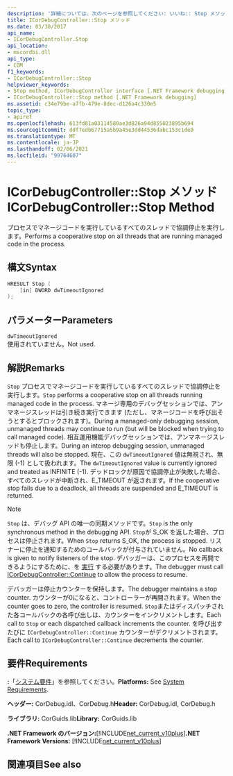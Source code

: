 ```yaml
---
description: '詳細については、次のページを参照してください: いいね:: Stop メソッド'
title: ICorDebugController::Stop メソッド
ms.date: 03/30/2017
api_name:
- ICorDebugController.Stop
api_location:
- mscordbi.dll
api_type:
- COM
f1_keywords:
- ICorDebugController::Stop
helpviewer_keywords:
- Stop method, ICorDebugController interface [.NET Framework debugging]
- ICorDebugController::Stop method [.NET Framework debugging]
ms.assetid: c34e79be-a7fb-479e-8dec-d126a4c330e5
topic_type:
- apiref
ms.openlocfilehash: 613fd81a03114580ae3d826a94d855023895b694
ms.sourcegitcommit: ddf7edb67715a5b9a45e3dd44536dabc153c1de0
ms.translationtype: MT
ms.contentlocale: ja-JP
ms.lasthandoff: 02/06/2021
ms.locfileid: "99764607"
---
```

# <a name="icordebugcontrollerstop-method"></a><span data-ttu-id="9252b-103">ICorDebugController::Stop メソッド</span><span class="sxs-lookup"><span data-stu-id="9252b-103">ICorDebugController::Stop Method</span></span>

<span data-ttu-id="9252b-104">プロセスでマネージコードを実行しているすべてのスレッドで協調停止を実行します。</span><span class="sxs-lookup"><span data-stu-id="9252b-104">Performs a cooperative stop on all threads that are running managed code in the process.</span></span>  
  
## <a name="syntax"></a><span data-ttu-id="9252b-105">構文</span><span class="sxs-lookup"><span data-stu-id="9252b-105">Syntax</span></span>  
  
```cpp  
HRESULT Stop (  
    [in] DWORD dwTimeoutIgnored  
);  
```  
  
## <a name="parameters"></a><span data-ttu-id="9252b-106">パラメーター</span><span class="sxs-lookup"><span data-stu-id="9252b-106">Parameters</span></span>  

 `dwTimeoutIgnored`  
 <span data-ttu-id="9252b-107">使用されていません。</span><span class="sxs-lookup"><span data-stu-id="9252b-107">Not used.</span></span>  
  
## <a name="remarks"></a><span data-ttu-id="9252b-108">解説</span><span class="sxs-lookup"><span data-stu-id="9252b-108">Remarks</span></span>  

 <span data-ttu-id="9252b-109">`Stop` プロセスでマネージコードを実行しているすべてのスレッドで協調停止を実行します。</span><span class="sxs-lookup"><span data-stu-id="9252b-109">`Stop` performs a cooperative stop on all threads running managed code in the process.</span></span> <span data-ttu-id="9252b-110">マネージ専用のデバッグセッションでは、アンマネージスレッドは引き続き実行できます (ただし、マネージコードを呼び出そうとするとブロックされます)。</span><span class="sxs-lookup"><span data-stu-id="9252b-110">During a managed-only debugging session, unmanaged threads may continue to run (but will be blocked when trying to call managed code).</span></span> <span data-ttu-id="9252b-111">相互運用機能デバッグセッションでは、アンマネージスレッドも停止します。</span><span class="sxs-lookup"><span data-stu-id="9252b-111">During an interop debugging session, unmanaged threads will also be stopped.</span></span> <span data-ttu-id="9252b-112">現在、この `dwTimeoutIgnored` 値は無視され、無限 (-1) として扱われます。</span><span class="sxs-lookup"><span data-stu-id="9252b-112">The `dwTimeoutIgnored` value is currently ignored and treated as INFINITE (-1).</span></span> <span data-ttu-id="9252b-113">デッドロックが原因で協調停止が失敗した場合、すべてのスレッドが中断され、E_TIMEOUT が返されます。</span><span class="sxs-lookup"><span data-stu-id="9252b-113">If the cooperative stop fails due to a deadlock, all threads are suspended and E_TIMEOUT is returned.</span></span>  
  
> [!NOTE]
> <span data-ttu-id="9252b-114">`Stop` は、デバッグ API の唯一の同期メソッドです。</span><span class="sxs-lookup"><span data-stu-id="9252b-114">`Stop` is the only synchronous method in the debugging API.</span></span> <span data-ttu-id="9252b-115">`Stop`が S_OK を返した場合、プロセスは停止されます。</span><span class="sxs-lookup"><span data-stu-id="9252b-115">When `Stop` returns S_OK, the process is stopped.</span></span> <span data-ttu-id="9252b-116">リスナーに停止を通知するためのコールバックが付与されていません。</span><span class="sxs-lookup"><span data-stu-id="9252b-116">No callback is given to notify listeners of the stop.</span></span> <span data-ttu-id="9252b-117">デバッガーは、このプロセスを再開できるようにするために、を [実行](icordebugcontroller-continue-method.md) する必要があります。</span><span class="sxs-lookup"><span data-stu-id="9252b-117">The debugger must call [ICorDebugController::Continue](icordebugcontroller-continue-method.md) to allow the process to resume.</span></span>  
  
 <span data-ttu-id="9252b-118">デバッガーは停止カウンターを保持します。</span><span class="sxs-lookup"><span data-stu-id="9252b-118">The debugger maintains a stop counter.</span></span> <span data-ttu-id="9252b-119">カウンターが0になると、コントローラーが再開されます。</span><span class="sxs-lookup"><span data-stu-id="9252b-119">When the counter goes to zero, the controller is resumed.</span></span> <span data-ttu-id="9252b-120">`Stop`またはディスパッチされた各コールバックの各呼び出しは、カウンターをインクリメントします。</span><span class="sxs-lookup"><span data-stu-id="9252b-120">Each call to `Stop` or each dispatched callback increments the counter.</span></span> <span data-ttu-id="9252b-121">を呼び出すたびに `ICorDebugController::Continue` カウンターがデクリメントされます。</span><span class="sxs-lookup"><span data-stu-id="9252b-121">Each call to `ICorDebugController::Continue` decrements the counter.</span></span>  
  
## <a name="requirements"></a><span data-ttu-id="9252b-122">要件</span><span class="sxs-lookup"><span data-stu-id="9252b-122">Requirements</span></span>  

 <span data-ttu-id="9252b-123">**:**「[システム要件](../../get-started/system-requirements.md)」を参照してください。</span><span class="sxs-lookup"><span data-stu-id="9252b-123">**Platforms:** See [System Requirements](../../get-started/system-requirements.md).</span></span>  
  
 <span data-ttu-id="9252b-124">**ヘッダー:** CorDebug.idl、CorDebug.h</span><span class="sxs-lookup"><span data-stu-id="9252b-124">**Header:** CorDebug.idl, CorDebug.h</span></span>  
  
 <span data-ttu-id="9252b-125">**ライブラリ:** CorGuids.lib</span><span class="sxs-lookup"><span data-stu-id="9252b-125">**Library:** CorGuids.lib</span></span>  
  
 <span data-ttu-id="9252b-126">**.NET Framework のバージョン:**[!INCLUDE[net_current_v10plus](../../../../includes/net-current-v10plus-md.md)]</span><span class="sxs-lookup"><span data-stu-id="9252b-126">**.NET Framework Versions:** [!INCLUDE[net_current_v10plus](../../../../includes/net-current-v10plus-md.md)]</span></span>  
  
## <a name="see-also"></a><span data-ttu-id="9252b-127">関連項目</span><span class="sxs-lookup"><span data-stu-id="9252b-127">See also</span></span>
